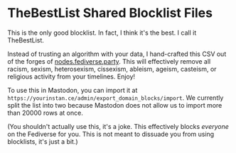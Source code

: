 # TheBestList Shared Blocklist Files

This is the only good blocklist. In fact, I think it's the best. I call it TheBestList.

Instead of trusting an algorithm with your data, I hand-crafted this CSV out of the forges of [nodes.fediverse.party](https://nodes.fediverse.party/). This will effectively remove all racism, sexism, heterosexism, cissexism, ableism, ageism, casteism, or religious activity from your timelines. Enjoy!

To use this in Mastodon, you can import it at `https://yourinstan.ce/admin/export_domain_blocks/import`. We currently split the list into two because Mastodon does not allow us to import more than 20000 rows at once. 

(You shouldn't actually use this, it's a joke. This effectively blocks *everyone* on the Fediverse for you. This is not meant to dissuade you from using blocklists, it's just a bit.)